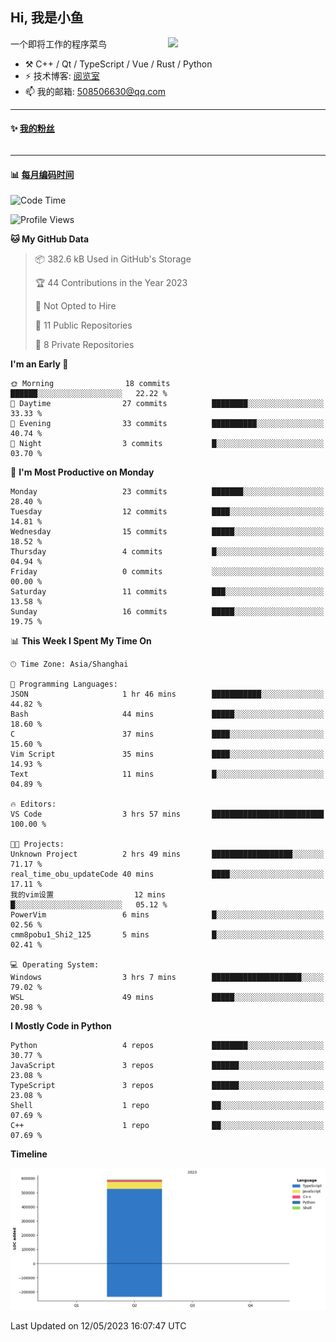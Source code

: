 <!--
**小鱼/小鱼** is a ✨ _special_ ✨ repository because its `README.md` (this file) appears on your GitHub profile.

Here are some ideas to get you started:

- 🔭 I’m currently working on ...
- 🌱 I’m currently learning ...
- 👯 I’m looking to collaborate on ...
- 🤔 I’m looking for help with ...
- 💬 Ask me about ...
- 📫 How to reach me: ...
- 😄 Pronouns: ...
- ⚡ Fun fact: ...
-->

## Hi, 我是小鱼

[<img align="right" width="50%" src="https://github-readme-stats-ouuan.vercel.app/api?username=XiaoYuer2022&show_icons=true">](https://metrics.lecoq.io/xlz122#gh-light-mode-only)

一个即将工作的程序菜鸟

-   :hammer_and_pick: C++ / Qt / TypeScript / Vue / Rust / Python
-   ⚡ 技术博客: [阅览室](https://haoxx.netlify.app/)
-   📫 我的邮箱: 508506630@qq.com

---

#### :sparkles: [我的粉丝](https://github.com/XiaoYuer2022?tab=followers)

<!--START_SECTION:followers-->
<table>
  </tr>
</table>
<!--END_SECTION:followers-->

---

#### :bar_chart: [每月编码时间](https://github.com/muety/wakapi)

<!--START_SECTION:waka-->
![Code Time](http://img.shields.io/badge/Code%20Time-12%20hrs%2046%20mins-blue)

![Profile Views](http://img.shields.io/badge/Profile%20Views-53-blue)

**🐱 My GitHub Data** 

> 📦 382.6 kB Used in GitHub's Storage 
 > 
> 🏆 44 Contributions in the Year 2023
 > 
> 🚫 Not Opted to Hire
 > 
> 📜 11 Public Repositories 
 > 
> 🔑 8 Private Repositories 
 > 
**I'm an Early 🐤** 

```text
🌞 Morning                18 commits          ██████░░░░░░░░░░░░░░░░░░░   22.22 % 
🌆 Daytime                27 commits          ████████░░░░░░░░░░░░░░░░░   33.33 % 
🌃 Evening                33 commits          ██████████░░░░░░░░░░░░░░░   40.74 % 
🌙 Night                  3 commits           █░░░░░░░░░░░░░░░░░░░░░░░░   03.70 % 
```
📅 **I'm Most Productive on Monday** 

```text
Monday                   23 commits          ███████░░░░░░░░░░░░░░░░░░   28.40 % 
Tuesday                  12 commits          ████░░░░░░░░░░░░░░░░░░░░░   14.81 % 
Wednesday                15 commits          █████░░░░░░░░░░░░░░░░░░░░   18.52 % 
Thursday                 4 commits           █░░░░░░░░░░░░░░░░░░░░░░░░   04.94 % 
Friday                   0 commits           ░░░░░░░░░░░░░░░░░░░░░░░░░   00.00 % 
Saturday                 11 commits          ███░░░░░░░░░░░░░░░░░░░░░░   13.58 % 
Sunday                   16 commits          █████░░░░░░░░░░░░░░░░░░░░   19.75 % 
```


📊 **This Week I Spent My Time On** 

```text
🕑︎ Time Zone: Asia/Shanghai

💬 Programming Languages: 
JSON                     1 hr 46 mins        ███████████░░░░░░░░░░░░░░   44.82 % 
Bash                     44 mins             █████░░░░░░░░░░░░░░░░░░░░   18.60 % 
C                        37 mins             ████░░░░░░░░░░░░░░░░░░░░░   15.60 % 
Vim Script               35 mins             ████░░░░░░░░░░░░░░░░░░░░░   14.93 % 
Text                     11 mins             █░░░░░░░░░░░░░░░░░░░░░░░░   04.89 % 

🔥 Editors: 
VS Code                  3 hrs 57 mins       █████████████████████████   100.00 % 

🐱‍💻 Projects: 
Unknown Project          2 hrs 49 mins       ██████████████████░░░░░░░   71.17 % 
real_time_obu_updateCode 40 mins             ████░░░░░░░░░░░░░░░░░░░░░   17.11 % 
我的vim设置                  12 mins             █░░░░░░░░░░░░░░░░░░░░░░░░   05.12 % 
PowerVim                 6 mins              █░░░░░░░░░░░░░░░░░░░░░░░░   02.56 % 
cmm8pobu1_Shi2_125       5 mins              █░░░░░░░░░░░░░░░░░░░░░░░░   02.41 % 

💻 Operating System: 
Windows                  3 hrs 7 mins        ████████████████████░░░░░   79.02 % 
WSL                      49 mins             █████░░░░░░░░░░░░░░░░░░░░   20.98 % 
```

**I Mostly Code in Python** 

```text
Python                   4 repos             ████████░░░░░░░░░░░░░░░░░   30.77 % 
JavaScript               3 repos             ██████░░░░░░░░░░░░░░░░░░░   23.08 % 
TypeScript               3 repos             ██████░░░░░░░░░░░░░░░░░░░   23.08 % 
Shell                    1 repo              ██░░░░░░░░░░░░░░░░░░░░░░░   07.69 % 
C++                      1 repo              ██░░░░░░░░░░░░░░░░░░░░░░░   07.69 % 
```



**Timeline**

![Lines of Code chart](https://raw.githubusercontent.com/XiaoYuer2022/XiaoYuer2022/main/assets/bar_graph.png)


 Last Updated on 12/05/2023 16:07:47 UTC
<!--END_SECTION:waka-->
